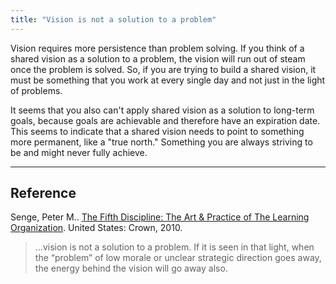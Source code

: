```yaml
---
title: "Vision is not a solution to a problem"
---
```


Vision requires more persistence than problem solving. If you think of a shared vision as a solution to a problem, the vision will run out of steam once the problem is solved. So, if you are trying to build a shared vision, it must be something that you work at every single day and not just in the light of problems.

It seems that you also can't apply shared vision as a solution to long-term goals, because goals are achievable and therefore have an expiration date. This seems to indicate that a shared vision needs to point to something more permanent, like a "true north." Something you are always striving to be and might never fully achieve.

---

## Reference

Senge, Peter M.. [The Fifth Discipline: The Art & Practice of The Learning Organization](https://www.amazon.com/Fifth-Discipline-Practice-Learning-Organization/dp/0385517254). United States: Crown, 2010.

> ...vision is not a solution to a problem. If it is seen in that light, when the “problem” of low morale or unclear strategic direction goes away, the energy behind the vision will go away also.